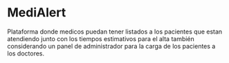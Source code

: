 # MediAlert
Plataforma donde medicos puedan tener listados a los pacientes que estan atendiendo junto con los tiempos estimativos para el alta también considerando un panel de administrador para la carga de los pacientes a los doctores.
